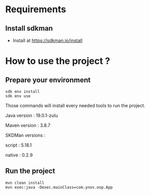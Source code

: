 # Requirements

## Install sdkman
- Install at https://sdkman.io/install



# How to use the project ?

## Prepare your environment
```shell
sdk env install
sdk env use
```
Those commands will install every needed tools to run the project.

Java version : 19.0.1-zulu

Maven version : 3.8.7

SKDMan versions :

script : 5.18.1

native : 0.2.9
## Run the project
```shell
mvn clean install
mvn exec:java -Dexec.mainClass=com.ynov.oop.App
```
